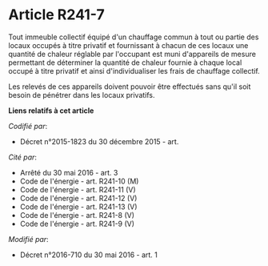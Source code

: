 # Article R241-7

Tout immeuble collectif équipé d'un chauffage commun à tout ou partie des locaux occupés à titre privatif et fournissant à
chacun de ces locaux une quantité de chaleur réglable par l'occupant est muni d'appareils de mesure permettant de déterminer
la quantité de chaleur fournie à chaque local occupé à titre privatif et ainsi d'individualiser les frais de chauffage
collectif. 

Les relevés de ces appareils doivent pouvoir être effectués sans qu'il soit besoin de pénétrer dans les locaux privatifs.

**Liens relatifs à cet article**

_Codifié par_:

  - Décret n°2015-1823 du 30 décembre 2015 - art.

_Cité par_:

  - Arrêté du 30 mai 2016 - art. 3
  - Code de l'énergie - art. R241-10 (M)
  - Code de l'énergie - art. R241-11 (V)
  - Code de l'énergie - art. R241-12 (V)
  - Code de l'énergie - art. R241-13 (V)
  - Code de l'énergie - art. R241-8 (V)
  - Code de l'énergie - art. R241-9 (V)

_Modifié par_:

  - Décret n°2016-710 du 30 mai 2016 - art. 1
